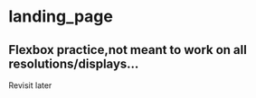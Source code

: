 # landing_page


Flexbox practice,not meant to work on all resolutions/displays...
------------------------------------------------------------------

Revisit later

